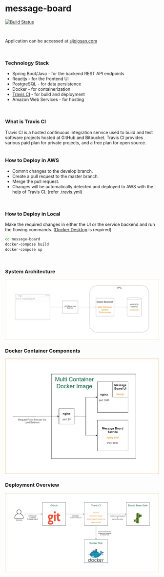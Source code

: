 # message-board

[![Build Status](https://travis-ci.org/sijojosan21/message-board.svg?branch=master)](https://travis-ci.org/sijojosan21/message-board)

<br/>

Application can be accessed at [sijojosan.com]

<br/>

### Technology Stack
  - Spring Boot/Java - for the backend REST API endpoints
  - Reactjs - for the frontend UI
  - PostgreSQL - for data persistence
  - Docker - for containerization
  - [Travis CI] - for build and deployment
  - Amazon Web Services - for hosting
<br/>

### What is Travis CI
Travis CI is a hosted continuous integration service used to build and test software projects hosted at GitHub and Bitbucket. Travis CI provides various paid plan for private projects, and a free plan for open source.
<br/><br/>

### How to Deploy in AWS
  - Commit changes to the develop branch.
  - Create a pull request to the master branch.
  - Merge the pull request.
  - Changes will be automatically detected and deployed to AWS with the help of Travis CI. (refer .travis.yml)
<br/>

### How to Deploy in Local
Make the required changes in either the UI or the service backend and run the flowing commands. ([Docker Desktop] is required)
```sh
cd message-board
docker-compose build
docker-compose up
```
<br/>

### System Architecture 
![System Architecture](/misc/arch.jpg)


### Docker Container Components
![Docker Container Components](/misc/cont.jpg)


### Deployment Overview
![Deployment Overview](/misc/dplymnt.jpg)


[sijojosan.com]: <http://sijojosan.com>
[Travis CI]: <https://travis-ci.org>
[Docker Desktop]: <https://www.docker.com/products/docker-desktop>
